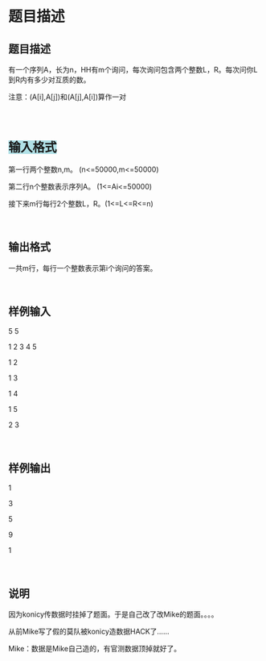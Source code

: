 # 题目描述


<h2>
题目描述
</h2>
<p>
有一个序列A，长为n，HH有m个询问，每次询问包含两个整数L，R。每次问你L到R内有多少对互质的数。
</p>
<p>
注意：(A[i],A[j])和(A[j],A[i])算作一对
</p>
<p>
<span style="background-color:powderblue;font-family:sans-serif;font-size:24px;font-weight:bold;"><br/>
</span> 
</p>
<h2>
<span style="background-color:powderblue;font-family:sans-serif;font-size:24px;font-weight:bold;">输入格式</span> 
</h2>
<p>
第一行两个整数n,m。 (n&lt;=50000,m&lt;=50000)
</p>
<p>
第二行n个整数表示序列A。 (1&lt;=Ai&lt;=50000)
</p>
<p>
接下来m行每行2个整数L，R。(1&lt;=L&lt;=R&lt;=n)
</p>
<p>
<br/>
</p>
<h2>
输出格式
</h2>
<p>
一共m行，每行一个整数表示第i个询问的答案。
</p>
<p>
<br/>
</p>
<h2>
样例输入
</h2>
<p>
5 5
</p>
<p>
1 2 3 4 5
</p>
<p>
1 2
</p>
<p>
1 3
</p>
<p>
1 4
</p>
<p>
1 5
</p>
<p>
2 3
</p>
<p>
<br/>
</p>
<h2>
样例输出
</h2>
<p>
1
</p>
<p>
3
</p>
<p>
5 
</p>
<p>
9
</p>
<p>
1
</p>
<p>
<br/>
</p>
<h2>
说明
</h2>
<p>
因为konicy传数据时挂掉了题面。于是自己改了改Mike的题面。。。。
</p>
<p>
从前Mike写了假的莫队被konicy造数据HACK了……
</p>
<p>
Mike：数据是Mike自己造的，有官测数据顶掉就好了。
</p>
<p>
<br/>
</p>
